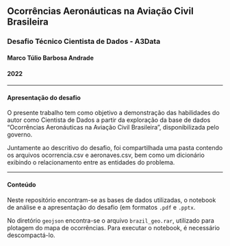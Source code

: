 ## Ocorrências Aeronáuticas na Aviação Civil Brasileira
### Desafio Técnico Cientista de Dados - A3Data
#### Marco Túlio Barbosa Andrade
#### 2022
___

#### Apresentação do desafio

O presente trabalho tem como objetivo a demonstração das habilidades do autor como Cientista de Dados a partir da exploração da base de dados “Ocorrências Aeronáuticas na Aviação Civil Brasileira”, disponibilizada pelo governo.

Juntamente ao descritivo do desafio, foi compartilhada uma pasta contendo os arquivos ocorrencia.csv e aeronaves.csv, bem como um dicionário exibindo o relacionamento entre as entidades do problema.
___

#### Conteúdo

Neste repositório encontram-se as bases de dados utilizadas, o notebook de análise e a apresentação do desafio (em formatos `.pdf` e `.pptx`.

No diretório `geojson` encontra-se o arquivo `brazil_geo.rar`, utilizado para plotagem do mapa de ocorrências. Para executar o notebook, é necessário descompactá-lo.

